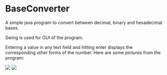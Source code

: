 # BaseConverter

A simple java program to convert between decimal, binary and hexadecimal bases.

Swing is used for GUI of the program.

Entering a value in any text field and hitting enter displays the corresponding other forms of the number.
Here are some pictures from the program:



<img src="https://github.com/boracun/BaseConverter/blob/master/BC1.png" />
<img src="https://github.com/boracun/BaseConverter/blob/master/BC2.png" />
